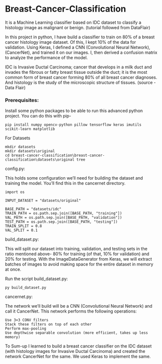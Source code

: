 # Breast-Cancer-Classification
It is a Machine Learning classifier based on IDC dataset to classify a histology image as malignant or benign. (tutorial followed from DataFlair)


In this project in python, I have build a classifier to train on 80% of a breast cancer histology image dataset. Of this, I kept 10% of the data for validation. 
Using Keras, I defined a CNN (Convolutional Neural Network), (CancerNet), and trained it on our images. 
I, then derived a confusion matrix to analyze the performance of the model.

IDC is Invasive Ductal Carcinoma; cancer that develops in a milk duct and invades the fibrous or fatty breast tissue outside the duct; it is the most common form of breast cancer forming 80% of all breast cancer diagnoses. And histology is the study of the microscopic structure of tissues.
(source - Data Flair)

### Prerequisites:

Install some python packages to be able to run this advanced python project. You can do this with pip-

    pip install numpy opencv-python pillow tensorflow keras imutils scikit-learn matplotlib
    
 For Datasets
    
    mkdir datasets
    mkdir datasets\original
    cd breast-cancer-classification\breast-cancer-classification\datasets\original tree
    
config.py:

This holds some configuration we’ll need for building the dataset and training the model. You’ll find this in the cancernet directory.

    import os

    INPUT_DATASET = "datasets/original"

    BASE_PATH = "datasets/idc"
    TRAIN_PATH = os.path.sep.join([BASE_PATH, "training"])
    VAL_PATH = os.path.sep.join([BASE_PATH, "validation"])
    TEST_PATH = os.path.sep.join([BASE_PATH, "testing"])
    TRAIN_SPLIT = 0.8
    VAL_SPLIT = 0.1
    
build_dataset.py:

This will split our dataset into training, validation, and testing sets in the ratio mentioned above- 80% for training (of that, 10% for validation) and 20% for testing. With the ImageDataGenerator from Keras, we will extract batches of images to avoid making space for the entire dataset in memory at once.

 Run the script build_dataset.py:

    py build_dataset.py
    
 cancernet.py:

The network we’ll build will be a CNN (Convolutional Neural Network) and call it CancerNet. This network performs the following operations:

    Use 3×3 CONV filters
    Stack these filters on top of each other
    Perform max-pooling
    Use depthwise separable convolution (more efficient, takes up less memory)
    
 To Sum-up
I learned to build a breast cancer classifier on the IDC dataset (with histology images for Invasive Ductal Carcinoma) and created the network CancerNet for the same. We used Keras to implement the same.
